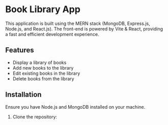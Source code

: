 # Book Library App

This application is built using the MERN stack (MongoDB, Express.js, Node.js, and React.js). The front-end is powered by Vite & React, providing a fast and efficient development experience.

## Features

- Display a library of books
- Add new books to the library
- Edit existing books in the library
- Delete books from the library

## Installation

Ensure you have Node.js and MongoDB installed on your machine.

1. Clone the repository:
